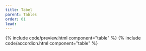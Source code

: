 ```yaml
---
title: Tabel
parent: Tables
order: 01
lead: 
---
```


{% include code/preview.html component="table" %}
{% include code/accordion.html component="table" %}
